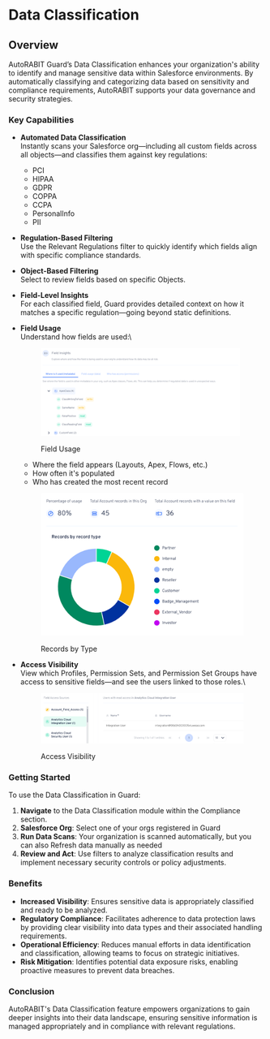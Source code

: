 # Data Classification

## Overview

AutoRABIT Guard’s Data Classification enhances your organization's ability to identify and manage sensitive data within Salesforce environments. By automatically classifying and categorizing data based on sensitivity and compliance requirements, AutoRABIT supports your data governance and security strategies.

### Key Capabilities

* **Automated Data Classification**\
  Instantly scans your Salesforce org—including all custom fields across all objects—and classifies them against key regulations:
  * PCI
  * HIPAA
  * GDPR
  * COPPA
  * CCPA
  * PersonalInfo
  * PII
* **Regulation-Based Filtering**\
  Use the Relevant Regulations filter to quickly identify which fields align with specific compliance standards.
* **Object-Based Filtering**\
  Select to review fields based on specific Objects.
* **Field-Level Insights**\
  For each classified field, Guard provides detailed context on how it matches a specific regulation—going beyond static definitions.
*   **Field Usage**\
    Understand how fields are used:\


    <figure><img src="../../.gitbook/assets/image.png" alt="" width="393"><figcaption><p>Field Usage</p></figcaption></figure>

    * Where the field appears (Layouts, Apex, Flows, etc.)
    * How often it's populated
    * Who has created the most recent record

    <figure><img src="../../.gitbook/assets/image (1).png" alt=""><figcaption><p>Records by Type</p></figcaption></figure>
*   **Access Visibility**\
    View which Profiles, Permission Sets, and Permission Set Groups have access to sensitive fields—and see the users linked to those roles.\


    <figure><img src="../../.gitbook/assets/image (2).png" alt=""><figcaption><p>Access Visibility</p></figcaption></figure>

### Getting Started

To use the Data Classification in Guard:

1. **Navigate** to the Data Classification module within the Compliance section.
2. **Salesforce Org**: Select one of your orgs registered in Guard
3. **Run Data Scans**: Your organization is scanned automatically, but you can also Refresh data manually as needed
4. **Review and Act**: Use filters to analyze classification results and implement necessary security controls or policy adjustments.

### Benefits

* **Increased Visibility**: Ensures sensitive data is appropriately classified and ready to be analyzed.
* **Regulatory Compliance**: Facilitates adherence to data protection laws by providing clear visibility into data types and their associated handling requirements.
* **Operational Efficiency**: Reduces manual efforts in data identification and classification, allowing teams to focus on strategic initiatives.
* **Risk Mitigation**: Identifies potential data exposure risks, enabling proactive measures to prevent data breaches.

### Conclusion

AutoRABIT's Data Classification feature empowers organizations to gain deeper insights into their data landscape, ensuring sensitive information is managed appropriately and in compliance with relevant regulations.
